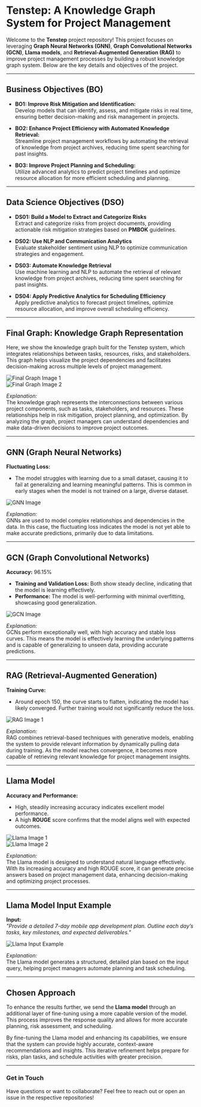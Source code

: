 # Tenstep: A Knowledge Graph System for Project Management

Welcome to the **Tenstep** project repository! This project focuses on leveraging **Graph Neural Networks (GNN)**, **Graph Convolutional Networks (GCN)**, **Llama models**, and **Retrieval-Augmented Generation (RAG)** to improve project management processes by building a robust knowledge graph system. Below are the key details and objectives of the project.

---

## Business Objectives (BO)

- **BO1: Improve Risk Mitigation and Identification:**  
  Develop models that can identify, assess, and mitigate risks in real time, ensuring better decision-making and risk management in projects.

- **BO2: Enhance Project Efficiency with Automated Knowledge Retrieval:**  
  Streamline project management workflows by automating the retrieval of knowledge from project archives, reducing time spent searching for past insights.

- **BO3: Improve Project Planning and Scheduling:**  
  Utilize advanced analytics to predict project timelines and optimize resource allocation for more efficient scheduling and planning.

---

## Data Science Objectives (DSO)

- **DS01: Build a Model to Extract and Categorize Risks**  
  Extract and categorize risks from project documents, providing actionable risk mitigation strategies based on **PMBOK** guidelines.

- **DS02: Use NLP and Communication Analytics**  
  Evaluate stakeholder sentiment using NLP to optimize communication strategies and engagement.

- **DS03: Automate Knowledge Retrieval**  
  Use machine learning and NLP to automate the retrieval of relevant knowledge from project archives, reducing time spent searching for past insights.

- **DS04: Apply Predictive Analytics for Scheduling Efficiency**  
  Apply predictive analytics to forecast project timelines, optimize resource allocation, and improve overall scheduling efficiency.

---

## Final Graph: Knowledge Graph Representation

Here, we show the knowledge graph built for the Tenstep system, which integrates relationships between tasks, resources, risks, and stakeholders. This graph helps visualize the project dependencies and facilitates decision-making across multiple levels of project management.

![Final Graph Image 1](/read_img/1.png)  
![Final Graph Image 2](/read_img/2.png)

*Explanation:*  
The knowledge graph represents the interconnections between various project components, such as tasks, stakeholders, and resources. These relationships help in risk mitigation, project planning, and optimization. By analyzing the graph, project managers can understand dependencies and make data-driven decisions to improve project outcomes.

---

## GNN (Graph Neural Networks)

**Fluctuating Loss:**  
- The model struggles with learning due to a small dataset, causing it to fail at generalizing and learning meaningful patterns. This is common in early stages when the model is not trained on a large, diverse dataset.

![GNN Image](/read_img/3.png)

*Explanation:*  
GNNs are used to model complex relationships and dependencies in the data. In this case, the fluctuating loss indicates the model is not yet able to make accurate predictions, primarily due to data limitations.

---

## GCN (Graph Convolutional Networks)

**Accuracy:** 96.15%  
- **Training and Validation Loss:** Both show steady decline, indicating that the model is learning effectively.
- **Performance:** The model is well-performing with minimal overfitting, showcasing good generalization.

![GCN Image](/read_img/4.png)

*Explanation:*  
GCNs perform exceptionally well, with high accuracy and stable loss curves. This means the model is effectively learning the underlying patterns and is capable of generalizing to unseen data, providing accurate predictions.

---

## RAG (Retrieval-Augmented Generation)

**Training Curve:**  
- Around epoch 150, the curve starts to flatten, indicating the model has likely converged. Further training would not significantly reduce the loss.

![RAG Image 1](/read_img/5.png)  

*Explanation:*  
RAG combines retrieval-based techniques with generative models, enabling the system to provide relevant information by dynamically pulling data during training. As the model reaches convergence, it becomes more capable of retrieving relevant knowledge for project management insights.

---

## Llama Model

**Accuracy and Performance:**  
- High, steadily increasing accuracy indicates excellent model performance.
- A high **ROUGE** score confirms that the model aligns well with expected outcomes.

![Llama Image 1](/read_img/6.png)  
![Llama Image 2](/read_img/7.png)

*Explanation:*  
The Llama model is designed to understand natural language effectively. With its increasing accuracy and high ROUGE score, it can generate precise answers based on project management data, enhancing decision-making and optimizing project processes.

---

## Llama Model Input Example

**Input:**  
_"Provide a detailed 7-day mobile app development plan. Outline each day’s tasks, key milestones, and expected deliverables."_

![Llama Input Example](/read_img/8.png)

*Explanation:*  
The Llama model generates a structured, detailed plan based on the input query, helping project managers automate planning and task scheduling.

---

## Chosen Approach

To enhance the results further, we send the **Llama model** through an additional layer of fine-tuning using a more capable version of the model. This process improves the response quality and allows for more accurate planning, risk assessment, and scheduling.
 
By fine-tuning the Llama model and enhancing its capabilities, we ensure that the system can provide highly accurate, context-aware recommendations and insights. This iterative refinement helps prepare for risks, plan tasks, and schedule activities with greater precision.

---

### Get in Touch
Have questions or want to collaborate? Feel free to reach out or open an issue in the respective repositories!
